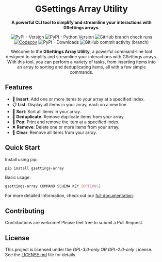 <h1 align="center">GSettings Array Utility</h1>

<p align="center">
  <strong>
    A powerful CLI tool to simplify and streamline your interactions with GSettings arrays.
  </strong>
</p>

<p align="center">
  <img src="https://img.shields.io/pypi/v/gsettings-array" alt="PyPI - Version">
  <img src="https://img.shields.io/pypi/pyversions/gsettings-array" alt="PyPI - Python Version">
  <img src="https://img.shields.io/github/check-runs/rindeal/gsettings-array/master" alt="GitHub branch check runs">
  <a href="https://app.codecov.io/github/rindeal/gsettings-array/blob/master/gsettings_array.py"><img
    src="https://img.shields.io/codecov/c/github/rindeal/gsettings-array"
    alt="Codecov"
  /></a>
  <img src="https://img.shields.io/pypi/dm/gsettings-array" alt="PyPI - Downloads">
  <img src="https://img.shields.io/github/commit-activity/y/rindeal/gsettings-array/master" alt="GitHub commit activity (branch)">
</p>

<p align="center">
  Welcome to the <strong>GSettings Array Utility</strong>, a powerful command-line tool designed to simplify and streamline your interactions with GSettings arrays.
  With this tool, you can perform a variety of tasks, from inserting items into an array to sorting and deduplicating items, all with a few simple commands.
</p>

## Features

- 🎯 **Insert**: Add one or more items to your array at a specified index.
- 📋 **List**: Display all items in your array, each on a new line.
- 🔄 **Sort**: Sort all items in your array.
- 🧹 **Deduplicate**: Remove duplicate items from your array.
- 🎣 **Pop**: Print and remove the item at a specified index.
- ❌ **Remove**: Delete one or more items from your array.
- 🧼 **Clear**: Remove all items from your array.

## Quick Start

Install using pip:

```bash
pip install gsettings-array
```

Basic usage:

```bash
gsettings-array COMMAND SCHEMA KEY [OPTIONS]
```

For more detailed information, check out our [full documentation](https://rindeal.github.io/gsettings-array/).

## Contributing

Contributions are welcome! Please feel free to submit a Pull Request.

## License

This project is licensed under the _GPL-3.0-only OR GPL-2.0-only_ License. See the [LICENSE.md](./LICENSE.md) file for details.
